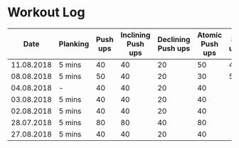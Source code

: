 # Workout Log


| Date | Planking | Push ups | Inclining Push ups | Declining Push ups | Atomic Push ups | Sit ups |
| --- | --- | --- | --- | --- | --- | --- |
| 11.08.2018 | 5 mins | 40 | 40 | 20 | 50 | 40 |
| 08.08.2018 | 5 mins | 50 | 40 | 20 | 30 | 50 | 
| 04.08.2018 | - | 40 | 40 | 20 | 40 | | 
| 03.08.2018 | 5 mins | 40 | 40 | 20 | 40 | | 
| 02.08.2018 | 5 mins | 40 | 40 | 20 | 40 | | 
| 28.07.2018 | 5 mins | 80 | 80 | 40 | 80 | | 
| 27.08.2018 | 5 mins | 40 | 40 | 20 | 40 | | 
